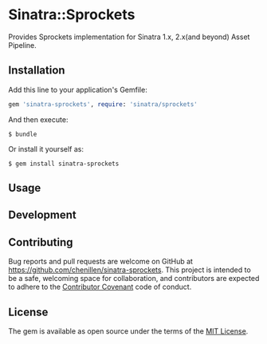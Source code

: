 # Sinatra::Sprockets
Provides Sprockets implementation for Sinatra 1.x, 2.x(and beyond) Asset Pipeline.


## Installation

Add this line to your application's Gemfile:

```ruby
gem 'sinatra-sprockets', require: 'sinatra/sprockets'
```

And then execute:

    $ bundle

Or install it yourself as:

    $ gem install sinatra-sprockets

## Usage



## Development



## Contributing

Bug reports and pull requests are welcome on GitHub at https://github.com/chenillen/sinatra-sprockets. This project is intended to be a safe, welcoming space for collaboration, and contributors are expected to adhere to the [Contributor Covenant](http://contributor-covenant.org) code of conduct.


## License

The gem is available as open source under the terms of the [MIT License](http://opensource.org/licenses/MIT).
